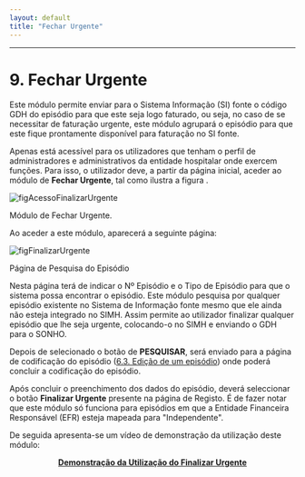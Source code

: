 ```yaml
---
layout: default
title: "Fechar Urgente"
---
```



---
<div id="fecharUrgente"></div>

# 9. Fechar Urgente

Este módulo permite enviar para o Sistema Informação (SI) fonte o código GDH do episódio para que este seja logo faturado, ou seja, no caso de se necessitar de faturação urgente, este módulo agrupará o episódio para que este fique prontamente disponível para faturação no SI fonte.

Apenas está acessível para os utilizadores que tenham o perfil de administradores e administrativos da entidade hospitalar onde exercem funções.
Para isso, o utilizador deve, a partir da página inicial, aceder ao módulo de **Fechar Urgente**, tal como ilustra a figura [](#figAcessoFinalizarUrgente).

![figAcessoFinalizarUrgente](img/pages/10_1.jpg)   

<p class="caption" id="figAcessoFinalizarUrgente">Módulo de Fechar Urgente. </p>

Ao aceder a este módulo, aparecerá a seguinte página:

![figFinalizarUrgente](img/pages/10_2.jpg)

<p class="caption" id="figFinalizarUrgente">Página de Pesquisa do Episódio</p>

Nesta página terá de indicar o Nº Episódio e o Tipo de Episódio para que o sistema possa encontrar o episódio.
Este módulo pesquisa por qualquer episódio existente no Sistema de Informação fonte mesmo que ele ainda não esteja integrado no SIMH. Assim permite ao utilizador finalizar qualquer episódio que lhe seja urgente, colocando-o no SIMH e enviando o GDH para o SONHO.

Depois de selecionado o botão de **PESQUISAR**, será enviado para a página de codificação do episódio ([6.3. Edição de um episódio](#codificacao-edicao-de-episodios)) onde poderá concluir a codificação do episódio.

Após concluir o preenchimento dos dados do episódio, deverá seleccionar o botão **Finalizar Urgente** presente na página de Registo. É de fazer notar que este módulo só funciona para episódios em que a Entidade Financeira Responsável (EFR) esteja mapeada para "Independente". 

De seguida apresenta-se um vídeo de demonstração da utilização deste módulo: 
<p style="text-align: center; font-weight: bold;"><a href="./file/FinalizarUrgente.mp4">Demonstração da Utilização do Finalizar Urgente</a></p>


